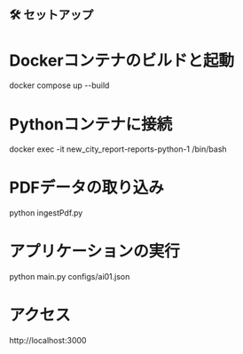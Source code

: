 ## 🛠 セットアップ

# Dockerコンテナのビルドと起動
docker compose up --build

# Pythonコンテナに接続
docker exec -it new_city_report-reports-python-1 /bin/bash

# PDFデータの取り込み
python ingestPdf.py

# アプリケーションの実行
python main.py configs/ai01.json

# アクセス
http://localhost:3000
